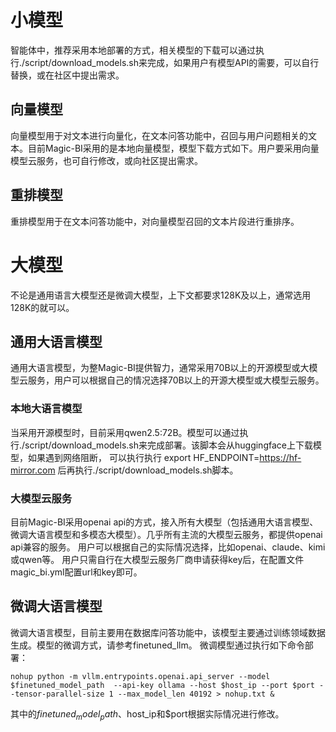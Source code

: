 # 小模型
智能体中，推荐采用本地部署的方式，相关模型的下载可以通过执行./script/download_models.sh来完成，如果用户有模型API的需要，可以自行替换，或在社区中提出需求。
## 向量模型
向量模型用于对文本进行向量化，在文本问答功能中，召回与用户问题相关的文本。目前Magic-BI采用的是本地向量模型，模型下载方式如下。用户要采用向量模型云服务，也可自行修改，或向社区提出需求。
## 重排模型
重排模型用于在文本问答功能中，对向量模型召回的文本片段进行重排序。
# 大模型
不论是通用语言大模型还是微调大模型，上下文都要求128K及以上，通常选用128K的就可以。
## 通用大语言模型
通用大语言模型，为整Magic-BI提供智力，通常采用70B以上的开源模型或大模型云服务，用户可以根据自己的情况选择70B以上的开源大模型或大模型云服务。
### 本地大语言模型
当采用开源模型时，目前采用qwen2.5:72B。模型可以通过执行./script/download_models.sh来完成部署。该脚本会从huggingface上下载模型，如果遇到网络阻断，
可以执行执行 export HF_ENDPOINT=https://hf-mirror.com 后再执行./script/download_models.sh脚本。
### 大模型云服务
目前Magic-BI采用openai api的方式，接入所有大模型（包括通用大语言模型、微调大语言模型和多模态大模型）。几乎所有主流的大模型云服务，都提供openai api兼容的服务。
用户可以根据自己的实际情况选择，比如openai、claude、kimi或qwen等。
用户只需自行在大模型云服务厂商申请获得key后，在配置文件magic_bi.yml配置url和key即可。
## 微调大语言模型
微调大语言模型，目前主要用在数据库问答功能中，该模型主要通过训练领域数据生成。模型的微调方式，请参考finetuned_llm。
微调模型通过执行如下命令部署：
```
nohup python -m vllm.entrypoints.openai.api_server --model $finetuned_model_path  --api-key ollama --host $host_ip --port $port --tensor-parallel-size 1 --max_model_len 40192 > nohup.txt &
```
其中的$finetuned_model_path、$host_ip和$port根据实际情况进行修改。